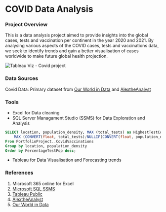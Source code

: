 # COVID Data Analysis

### Project Overview

This is a data analysis project aimed to provide insights into the global cases, tests and vaccination per continent in the year 2020 and 2021. 
By analysing various aspects of the COVID cases, tests and vaccinations data, we seek to identify trends and gain a better visualisation of cases worldwide to make future global health projection.


![Tableau Viz - Covid project](https://github.com/TeniOT/SQLProject/assets/164643376/2102729a-8878-4bf6-82ca-a2c8c73e807a)


### Data Sources
Covid Data: Primary dataset from [Our World in Data](https://ourworldindata.org/covid-deaths) and [AlextheAnalyst](https://www.youtube.com/watch?v=qfyynHBFOsM&list=PLUaB-1hjhk8H48Pj32z4GZgGWyylqv85f&index=1)

### Tools

- Excel for Data cleaning
- SQL Server Managament Studio (SSMS) for Data Exploration and Analysis
```sql
SELECT location, population_density, MAX (total_tests) as HighestTestCount,
	MAX (CONVERT(float, total_tests)/NULLIF(CONVERT(float, population_density),0))*100 as PercentageTestPop
From PortfolioProject..CovidVaccinations
Group by location, population_density
Order by PercentageTestPop desc;
```
- Tableau for Data Visualisation and Forecasting trends


### References
1. Microsoft 365 online for Excel
2. [Microsoft SQL SSMS](https://learn.microsoft.com/en-us/sql/ssms/download-sql-server-management-studio-ssms?view=sql-server-ver16)
3. [Tableau Public](https://public.tableau.com/app/discover)
4. [AlextheAnalyst](https://www.youtube.com/watch?v=qfyynHBFOsM&list=PLUaB-1hjhk8H48Pj32z4GZgGWyylqv85f&index=1)
5. [Our World in Data](https://ourworldindata.org/covid-deaths)
